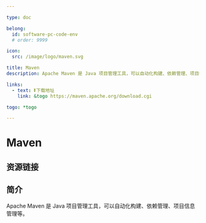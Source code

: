 ```yaml
---

type: doc

belong:
  id: software-pc-code-env
  # order: 9999

icon:
  src: /image/logo/maven.svg

title: Maven
description: Apache Maven 是 Java 项目管理工具，可以自动化构建、依赖管理、项目信息管理等。

links:
  - text: ⏬下载地址
    link: &togo https://maven.apache.org/download.cgi

togo: *togo

---
```


<ShowLogo />

# Maven

<ShowBreadcrumb />

## 资源链接

<ShowLinks />

## 简介

Apache Maven 是 Java 项目管理工具，可以自动化构建、依赖管理、项目信息管理等。